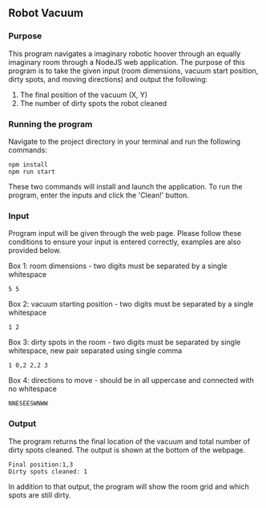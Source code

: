 ## Robot Vacuum

### Purpose
This program navigates a imaginary robotic hoover through an equally imaginary room through a NodeJS web application.
The purpose of this program is to take the given input (room dimensions, vacuum start position, dirty spots, and moving directions) and output the following:
  
  1. The final position of the vacuum (X, Y)
  2. The number of dirty spots the robot cleaned

### Running the program
Navigate to the project directory in your terminal and run the following commands:
```
npm install
npm run start
```
These two commands will install and launch the application. To run the program, enter the inputs and click the 'Clean!' button.

### Input
Program input will be given through the web page. Please follow these conditions to ensure your input is entered correctly, examples are also provided below.

  Box 1: room dimensions - two digits must be separated by a single whitespace
  ```
  5 5
  ```
 
  Box 2: vacuum starting position - two digits must be separated by a single whitespace
  ```
  1 2
  ```
 
  Box 3: dirty spots in the room - two digits must be separated by single whitespace, new pair separated using single comma
  ```
  1 0,2 2,2 3
  ```
  
  Box 4: directions to move - should be in all uppercase and connected with no whitespace
  ```
  NNESEESWNWW
  ```

### Output
The program returns the final location of the vacuum and total number of dirty spots cleaned.
The output is shown at the bottom of the webpage.
```
Final position:1,3
Dirty spots cleaned: 1
```
In addition to that output, the program will show the room grid and which spots are still dirty.
